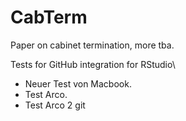 # CabTerm
Paper on cabinet termination, more tba.

Tests for GitHub integration for RStudio\\

+ Neuer Test von Macbook.
+ Test Arco.
+ Test Arco 2 git
